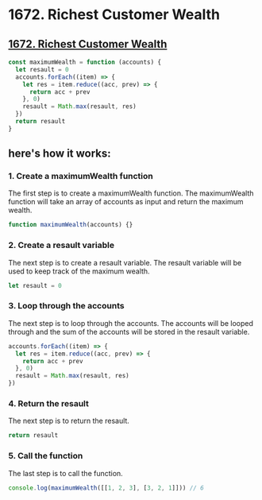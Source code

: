 # 1672. Richest Customer Wealth

## [1672. Richest Customer Wealth](https://leetcode.com/problems/richest-customer-wealth/)

```js
const maximumWealth = function (accounts) {
  let resault = 0
  accounts.forEach((item) => {
    let res = item.reduce((acc, prev) => {
      return acc + prev
    }, 0)
    resault = Math.max(resault, res)
  })
  return resault
}
```
## here's how it works:

### 1. Create a maximumWealth function

The first step is to create a maximumWealth function. The maximumWealth function will take an array of accounts as input and return the maximum wealth.

```js
function maximumWealth(accounts) {}
```

### 2. Create a resault variable

The next step is to create a resault variable. The resault variable will be used to keep track of the maximum wealth.

```js
let resault = 0
```

### 3. Loop through the accounts

The next step is to loop through the accounts. The accounts will be looped through and the sum of the accounts will be stored in the resault variable.

```js
accounts.forEach((item) => {
  let res = item.reduce((acc, prev) => {
    return acc + prev
  }, 0)
  resault = Math.max(resault, res)
})
```

### 4. Return the resault

The next step is to return the resault.

```js
return resault
```

### 5. Call the function

The last step is to call the function.

```js
console.log(maximumWealth([[1, 2, 3], [3, 2, 1]])) // 6
```
